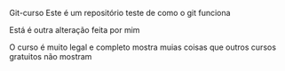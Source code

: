 Git-curso
Este é um repositório teste de como o git funciona

Está é outra alteração feita por mim

O curso é muito legal e completo mostra muias coisas que 
outros cursos gratuitos não mostram
